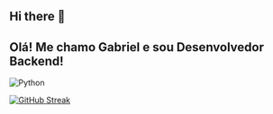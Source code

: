## Hi there 👋

<!--
**biellSilva/biellSilva** is a ✨ _special_ ✨ repository because its `README.md` (this file) appears on your GitHub profile.

Here are some ideas to get you started:

- 🔭 I’m currently working on ...
- 🌱 I’m currently learning ...
- 👯 I’m looking to collaborate on ...
- 🤔 I’m looking for help with ...
- 💬 Ask me about ...
- 📫 How to reach me: ...
- 😄 Pronouns: ...
- ⚡ Fun fact: ...
-->

## Olá! Me chamo Gabriel e sou Desenvolvedor Backend!

![Python](https://img.shields.io/badge/Python-FFD43B?style=for-the-badge&logo=python&logoColor=blue)<br>

[![GitHub Streak](http://github-readme-streak-stats.herokuapp.com?user=biellSilva&theme=black-ice)](https://git.io/streak-stats)
